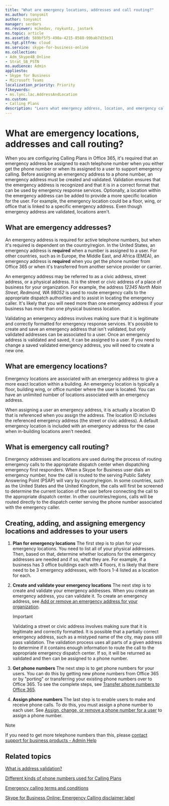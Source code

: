 ```yaml
---
title: "What are emergency locations, addresses and call routing?"
ms.author: tonysmit
author: tonysmit
manager: serdars
ms.reviewer: mikedav, roykuntz, jastark
ms.topic: article
ms.assetid: 589bf5f5-490a-4215-8588-99bab7d33e31
ms.tgt.pltfrm: cloud
ms.service: skype-for-business-online
ms.collection: 
- Adm_Skype4B_Online
- Strat_SB_PSTN
ms.audience: Admin
appliesto:
- Skype for Business 
- Microsoft Teams
localization_priority: Priority
f1keywords:
- ms.lync.lac.AddressAndLocation
ms.custom:
- Calling Plans
description: "Learn what emergency address, location, and emergency call routing are, and how to plan and assign them to your users. "
---
```


# What are emergency locations, addresses and call routing?

When you are configuring Calling Plans in Office 365, it's required that an emergency address be assigned to each telephone number when you either get the phone number or when its assigned to a user to support emergency calling. Before assigning an emergency address to a phone number, an emergency address must be created and validated. Validation ensures that the emergency address is recognized and that it is in a correct format that can be used by emergency response services. Optionally, a location within the emergency address can be added to provide a more specific location for the user. For example, the emergency location could be a floor, wing, or office that is linked to a specific emergency address. Even though emergency address are validated, locations aren't.
  
## What are emergency addresses?

An emergency address is required for active telephone numbers, but when it's required is dependent on the country/region. In the United States, an emergency address is **required** when a number is assigned to a user. For other countries, such as in Europe, the Middle East, and Africa (EMEA), an emergency address is **required** when you get the phone number from Office 365 or when it's transferred from another service provider or carrier.
  
An emergency address may be referred to as a civic address, street address, or a physical address. It is the street or civic address of a place of business for your organization. For example, the address  *12345 North Main Street, Redmond, WA 98052*  is used to route emergency calls to the appropriate dispatch authorities and to assist in locating the emergency caller. It's likely that you will need more than one emergency address if your business has more than one physical business location.
  
Validating an emergency address involves making sure that it is legitimate and correctly formatted for emergency response services. It's possible to create and save an emergency address that isn't validated, but only validated addresses can be associated to a user. Once an emergency address is validated and saved, it can be assigned to a user. If you need to change a saved validated emergency address, you will need to create a new one.
  
## What are emergency locations?

Emergency locations are associated with an emergency address to give a more exact location within a building. An emergency location is typically a floor, building wing, or office number where the user is located. You can have an unlimited number of locations associated with an emergency address. 
  
When assigning a user an emergency address, it is actually a location ID that is referenced when you assign the address. The location ID includes the referenced emergency address (the street or civic address). A default emergency location is included with an emergency address for the case when in-building locations aren't needed. 
  
## What is emergency call routing?

Emergency addresses and locations are used during the process of routing emergency calls to the appropriate dispatch center when dispatching emergency first responders. When a Skype for Business user dials an emergency number, how the call is routed to the serving Public Safety Answering Point (PSAP) will vary by country/region. In some countries, such as the United States and the United Kingdom, the calls will first be screened to determine the current location of the user before connecting the call to the appropriate dispatch center. In other countries/regions, calls will be routed directly to the dispatch center serving the phone number associated with the emergency caller.
  
## Creating, adding, and assigning emergency locations and addresses to your users

1. **Plan for emergency locations** The first step is to plan for your emergency locations. You need to list all of your physical addresses. Then, based on that, determine whether locations for the emergency addresses are needed and if so, what they are. For example, if a business has 3 office buildings each with 4 floors, it is likely that there need to be 3 emergency addresses, with floors 1-4 listed as a location for each.
    
2. **Create and validate your emergency locations** The next step is to create and validate your emergency addresses. When you create an emergency address, you can validate it. To create an emergency address, see [Add or remove an emergency address for your organization](add-or-remove-an-emergency-address-for-your-organization.md).
    
    > [!IMPORTANT]
    > Validating a street or civic address involves making sure that it is legitimate and correctly formatted. It is possible that a partially correct emergency address, such as a mistyped name of the city, may pass still pass validation. The validation process uses all parts of a given address to determine if it contains enough information to route the call to the appropriate emergency dispatch center. If so, it will be returned as validated and then can be assigned to a phone number. 
  
3. **Get phone numbers** The next step is to get phone numbers for your users. You can do this by getting new phone numbers from Office 365 or by "porting" or transferring your existing phone numbers over to Office 365. To see the complete steps, see [Transfer phone numbers to Office 365](transfer-phone-numbers-to-office-365.md).
    
4. **Assign phone numbers** The last step is to enable users to make and receive phone calls. To do this, you must assign a phone number to each user. See [Assign, change, or remove a phone number for a user](assign-change-or-remove-a-phone-number-for-a-user.md) to assign a phone number.

> [!NOTE]
> If you need to get more telephone numbers than this, please [contact support for business products - Admin Help](https://support.office.com/article/32a17ca7-6fa0-4870-8a8d-e25ba4ccfd4b)

    
## Related topics
[What is address validation?](what-is-address-validation.md)

[Different kinds of phone numbers used for Calling Plans](/microsoftteams/different-kinds-of-phone-numbers-used-for-calling-plans)

[Emergency calling terms and conditions](/microsoftteams/emergency-calling-terms-and-conditions)

[Skype for Business Online: Emergency Calling disclaimer label](https://github.com/MicrosoftDocs/OfficeDocs-SkypeForBusiness/blob/live/Skype/SfbOnline/downloads/emergency-calling/emergency-calling-label-(en-us)-(v.1.0).zip?raw=true)

